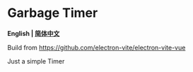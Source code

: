 # Garbage Timer


**English | [简体中文](README.zh-CN.md)**

Build from https://github.com/electron-vite/electron-vite-vue

Just a simple Timer
